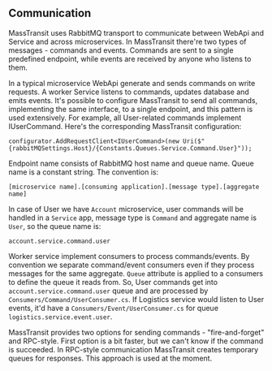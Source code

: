 ## Communication

MassTransit uses RabbitMQ transport to communicate between WebApi and Service and across microservices. In MassTransit there're two types of messages - commands and events. Commands are sent to a single predefined endpoint, while events are received by anyone who listens to them.

In a typical microservice WebApi generate and sends commands on write requests. A  worker Service listens to commands, updates database and emits events. It's possible to configure MassTransit to send all commands, implementing the same interface, to a single endpoint, and this pattern is used extensively. For example, all User-related commands implement IUserCommand. Here's the corresponding MassTransit configuration:
```
configurator.AddRequestClient<IUserCommand>(new Uri($"{rabbitMQSettings.Host}/{Constants.Queues.Service.Command.User}"));
```
Endpoint name consists of RabbitMQ host name and queue name. Queue name is a constant string. The convention is:
```
[microservice name].[consuming application].[message type].[aggregate name]
```
In case of User we have `Account` microservice, user commands will be handled in a `Service` app, message type is `Command` and aggregate name is `User`, so the queue name is:
```
account.service.command.user
```
Worker service implement consumers to process commands/events. By convention we separate command/event consumers even if they process messages for the same aggregate. `Queue` attribute is applied to a consumers to define the queue it reads from. So, User commands get into `account.service.command.user` queue and are processed by `Consumers/Command/UserConsumer.cs`. If Logistics service would listen to User events, it'd have a `Consumers/Event/UserConsumer.cs` for queue `logistics.service.event.user`.

MassTransit provides two options for sending commands - "fire-and-forget" and RPC-style. First option is a bit faster, but we can't know if the command is succeeded. In RPC-style communiсation MassTransit creates temporary queues for responses. This approach is used at the moment.